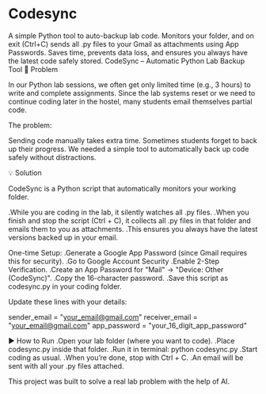 # Codesync
A simple Python tool to auto-backup lab code. Monitors your folder, and on exit (Ctrl+C) sends all .py files to your Gmail as attachments using App Passwords. Saves time, prevents data loss, and ensures you always have the latest code safely stored.
CodeSync – Automatic Python Lab Backup Tool
📌 Problem

In our Python lab sessions, we often get only limited time (e.g., 3 hours) to write and complete assignments.
Since the lab systems reset or we need to continue coding later in the hostel, many students email themselves partial code.

The problem:

Sending code manually takes extra time.
Sometimes students forget to back up their progress.
We needed a simple tool to automatically back up code safely without distractions.

💡 Solution

CodeSync is a Python script that automatically monitors your working folder.

.While you are coding in the lab, it silently watches all .py files.
.When you finish and stop the script (Ctrl + C), it collects all .py files in that folder and emails them to you as attachments.
.This ensures you always have the latest versions backed up in your email.

One-time Setup:
.Generate a Google App Password (since Gmail requires this for security).
.Go to Google Account Security
.Enable 2-Step Verification.
.Create an App Password for "Mail" → "Device: Other (CodeSync)".
.Copy the 16-character password.
.Save this script as codesync.py in your coding folder.

Update these lines with your details:

sender_email = "your_email@gmail.com"
receiver_email = "your_email@gmail.com"
app_password = "your_16_digit_app_password"

▶️ How to Run
.Open your lab folder (where you want to code).
.Place codesync.py inside that folder.
.Run it in terminal:
    python codesync.py
.Start coding as usual.
.When you’re done, stop with Ctrl + C.
.An email will be sent with all your .py files attached.


This project was built to solve a real lab problem with the help of AI.


